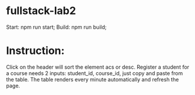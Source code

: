 # fullstack-lab2
Start: npm run start;
Build: npm run build;
# Instruction:
Click on the header will sort the element acs or desc.
Register a student for a course needs 2 inputs: student_id, course_id, just copy and paste from the table.
The table renders every minute automatically and refresh the page.
